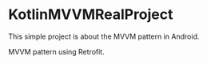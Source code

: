 # KotlinMVVMRealProject

This simple project is about the MVVM pattern in Android.

MVVM pattern using Retrofit.





